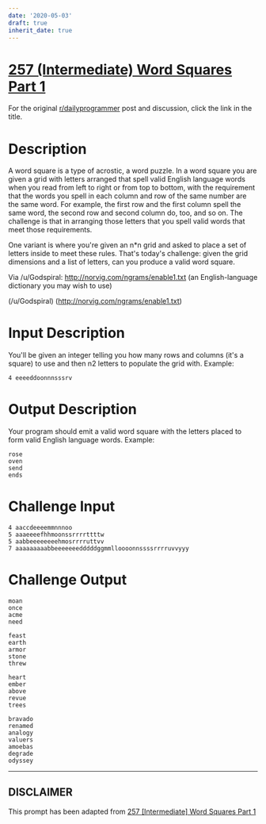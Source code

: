 ```yaml
---
date: '2020-05-03'
draft: true
inherit_date: true
---
```


# [257 (Intermediate) Word Squares Part 1](https://www.reddit.com/r/dailyprogrammer/comments/49o3ho/20160309_challenge_257_intermediate_word_squares/)

For the original [r/dailyprogrammer](https://www.reddit.com/r/dailyprogrammer/) post and discussion, click the link in the title.

# Description
A word square is a type of acrostic, a word puzzle. In a word square you are given a grid with letters arranged that spell valid English language words when you read from left to right or from top to bottom, with the requirement that the words you spell in each column and row of the same number are the same word. For example, the first row and the first column spell the same word, the second row and second column do, too, and so on. The challenge is that in arranging those letters that you spell valid words that meet those requirements.

One variant is where you're given an n*n grid and asked to place a set of letters inside to meet these rules. That's today's challenge: given the grid dimensions and a list of letters, can you produce a valid word square.

Via /u/Godspiral: http://norvig.com/ngrams/enable1.txt (an English-language dictionary you may wish to use)

(/u/Godspiral)
(http://norvig.com/ngrams/enable1.txt)
# Input Description
You'll be given an integer telling you how many rows and columns (it's a square) to use and then n2 letters to populate the grid with. Example:


```
4 eeeeddoonnnsssrv
```
# Output Description
Your program should emit a valid word square with the letters placed to form valid English language words. Example:


```
rose
oven
send
ends
```
# Challenge Input

```
4 aaccdeeeemmnnnoo
5 aaaeeeefhhmoonssrrrrttttw
5 aabbeeeeeeeehmosrrrruttvv
7 aaaaaaaaabbeeeeeeedddddggmmlloooonnssssrrrruvvyyy
```
# Challenge Output

```
moan
once
acme
need

feast
earth
armor
stone
threw

heart
ember
above
revue
trees

bravado
renamed
analogy
valuers
amoebas
degrade
odyssey
```

----
## **DISCLAIMER**
This prompt has been adapted from [257 [Intermediate] Word Squares Part 1](https://www.reddit.com/r/dailyprogrammer/comments/49o3ho/20160309_challenge_257_intermediate_word_squares/
)
